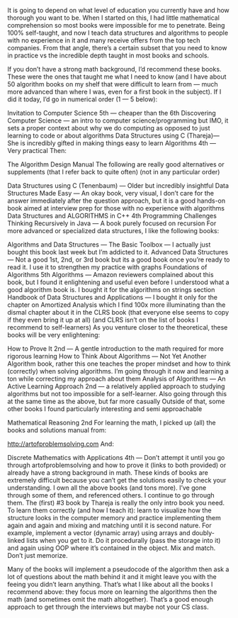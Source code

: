 It is going to depend on what level of education you currently have and how thorough you want to be. When I started on this, I had little mathematical comprehension so most books were impossible for me to penetrate. Being 100% self-taught, and now I teach data structures and algorithms to people with no experience in it and many receive offers from the top tech companies. From that angle, there’s a certain subset that you need to know in practice vs the incredible depth taught in most books and schools.

If you don’t have a strong math background, I’d recommend these books. These were the ones that taught me what I need to know (and I have about 50 algorithm books on my shelf that were difficult to learn from — much more advanced than where I was, even for a first book in the subject). If I did it today, I’d go in numerical order (1 — 5 below):

Invitation to Computer Science 5th — cheaper than the 6th
Discovering Computer Science — an intro to computer science/programming but IMO, it sets a proper context about why we do computing as opposed to just learning to code or about algorithms
Data Structures using C (Thareja)— She is incredibly gifted in making things easy to learn
Algorithms 4th — Very practical
Then:

The Algorithm Design Manual
The following are really good alternatives or supplements (that I refer back to quite often) (not in any particular order)

Data Structures using C (Tenenbaum) — Older but incredibly insightful
Data Structures Made Easy — An okay book, very visual, I don’t care for the answer immediately after the question approach, but it is a good hands-on book aimed at interview prep for those with no experience with algorithms
Data Structures and ALGORITHMS in C++ 4th
Programming Challenges
Thinking Recursively in Java — A book purely focused on recursion
For more advanced or specialized data structures, I like the following books:

Algorithms and Data Structures — The Basic Toolbox — I actually just bought this book last week but I’m addicted to it.
Advanced Data Structures — Not a good 1st, 2nd, or 3rd book but its a good book once you’re ready to read it. I use it to strengthen my practice with graphs
Foundations of Algorithms 5th
Algorithms — Amazon reviewers complained about this book, but I found it enlightening and useful even before I understood what a good algorithm book is. I bought it for the algorithms on strings section
Handbook of Data Structures and Applications — I bought it only for the chapter on Amortized Analysis which I find 100x more illuminating than the dismal chapter about it in the CLRS book (that everyone else seems to copy if they even bring it up at all) (and CLRS isn’t on the list of books I recommend to self-learners)
As you venture closer to the theoretical, these books will be very enlightening:

How to Prove It 2nd — A gentle introduction to the math required for more rigorous learning
How to Think About Algorithms — Not Yet Another Algorithm book, rather this one teaches the proper mindset and how to think (correctly) when solving algorithms. I’m going through it now and learning a ton while correcting my approach about them
Analysis of Algorithms — An Active Learning Approach 2nd — a relatively applied approach to studying algorithms but not too impossible for a self-learner. Also going through this at the same time as the above, but far more casually
Outside of that, some other books I found particularly interesting and semi approachable

Mathematical Reasoning 2nd
For learning the math, I picked up (all) the books and solutions manual from:

http://artofproblemsolving.com
And:

Discrete Mathematics with Applications 4th — Don’t attempt it until you go through artofproblemsolving and how to prove it (links to both provided) or already have a strong background in math. These kinds of books are extremely difficult because you can’t get the solutions easily to check your understanding.
I own all the above books (and tons more). I’ve gone through some of them, and referenced others. I continue to go through them. The (first) #3 book by Thareja is really the only intro book you need. To learn them correctly (and how I teach it): learn to visualize how the structure looks in the computer memory and practice implementing them again and again and mixing and matching until it is second nature. For example, implement a vector (dynamic array) using arrays and doubly-linked lists when you get to it. Do it procedurally (pass the storage into it) and again using OOP where it’s contained in the object. Mix and match. Don’t just memorize.

Many of the books will implement a pseudocode of the algorithm then ask a lot of questions about the math behind it and it might leave you with the feeing you didn’t learn anything. That’s what I like about all the books I recommend above: they focus more on learning the algorithms then the math (and sometimes omit the math altogether). That’s a good enough approach to get through the interviews but maybe not your CS class.